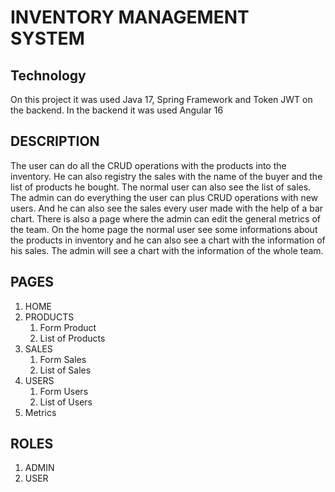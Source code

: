 # INVENTORY MANAGEMENT SYSTEM

## Technology
On this project it was used Java 17, Spring Framework and Token JWT on the backend. In the backend it was used Angular 16

## DESCRIPTION
The user can do all the CRUD operations with the products into the inventory. He can also registry the sales with the name of the buyer and the list of products he bought. The normal user can also see the list of sales. 
The admin can do everything the user can plus CRUD operations with new users. And he can also see the sales every user made with the help of a bar chart. There is also a page where the admin can edit the general metrics of the team. On the home page the normal user see some informations about the products in inventory and he can also see a chart with the information of his sales. The admin will see a chart with the information of the whole team.

## PAGES
1. HOME
2. PRODUCTS
    1. Form Product
    2. List of Products
3. SALES
    1. Form Sales
    2. List of Sales
4. USERS
    1. Form Users
    2. List of Users
5. Metrics

## ROLES
1. ADMIN
2. USER

